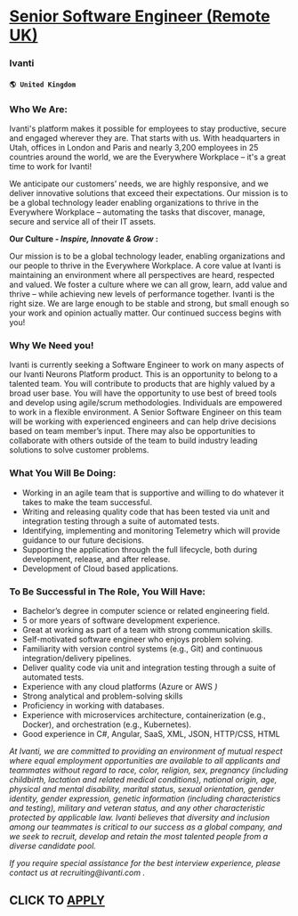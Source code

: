 # [Senior Software Engineer (Remote UK)](https://www.remotewlb.com/apply/senior-software-engineer-remote-uk-36938)  
### Ivanti  
#### `🌎 United Kingdom`  

### Who We Are:

Ivanti's platform makes it possible for employees to stay productive, secure and engaged wherever they are. That starts with us. With headquarters in Utah, offices in London and Paris and nearly 3,200 employees in 25 countries around the world, we are the Everywhere Workplace – it's a great time to work for Ivanti!

We anticipate our customers’ needs, we are highly responsive, and we deliver innovative solutions that exceed their expectations. Our mission is to be a global technology leader enabling organizations to thrive in the Everywhere Workplace – automating the tasks that discover, manage, secure and service all of their IT assets.

**Our Culture - _Inspire, Innovate & Grow_** **:**

Our mission is to be a global technology leader, enabling organizations and our people to thrive in the Everywhere Workplace. A core value at Ivanti is maintaining an environment where all perspectives are heard, respected and valued. We foster a culture where we can all grow, learn, add value and thrive – while achieving new levels of performance together. Ivanti is the right size. We are large enough to be stable and strong, but small enough so your work and opinion actually matter. Our continued success begins with you!

### Why We Need you!

Ivanti is currently seeking a Software Engineer to work on many aspects of our Ivanti Neurons Platform product. This is an opportunity to belong to a talented team. You will contribute to products that are highly valued by a broad user base. You will have the opportunity to use best of breed tools and develop using agile/scrum methodologies. Individuals are empowered to work in a flexible environment. A Senior Software Engineer on this team will be working with experienced engineers and can help drive decisions based on team member’s input. There may also be opportunities to collaborate with others outside of the team to build industry leading solutions to solve customer problems.

### What You Will Be Doing:

  * Working in an agile team that is supportive and willing to do whatever it takes to make the team successful. 
  * Writing and releasing quality code that has been tested via unit and integration testing through a suite of automated tests. 
  * Identifying, implementing and monitoring Telemetry which will provide guidance to our future decisions. 
  * Supporting the application through the full lifecycle, both during development, release, and after release. 
  * Development of Cloud based applications.

### To Be Successful in The Role, You Will Have:

  * Bachelor’s degree in computer science or related engineering field.
  * 5 or more years of software development experience.
  * Great at working as part of a team with strong communication skills.
  * Self-motivated software engineer who enjoys problem solving.
  * Familiarity with version control systems (e.g., Git) and continuous integration/delivery pipelines.
  * Deliver quality code via unit and integration testing through a suite of automated tests. 
  * Experience with any cloud platforms (Azure or AWS _)_
  * Strong analytical and problem-solving skills
  * Proficiency in working with databases.
  * Experience with microservices architecture, containerization (e.g., Docker), and orchestration (e.g., Kubernetes).
  * Good experience in C#, Angular, SaaS, XML, JSON, HTTP/CSS, HTML

 _At Ivanti, we are committed to providing an environment of mutual respect where equal employment opportunities are available to all applicants and teammates without regard to race, color, religion, sex, pregnancy (including childbirth, lactation and related medical conditions), national origin, age, physical and mental disability, marital status, sexual orientation, gender identity, gender expression, genetic information (including characteristics and testing), military and veteran status, and any other characteristic protected by applicable law. Ivanti believes that diversity and inclusion among our teammates is critical to our success as a global company, and we seek to recruit, develop and retain the most talented people from a diverse candidate pool._

 _If you require special assistance for the best interview experience, please contact us at_ _recruiting@ivanti.com_ _._

  
## CLICK TO [APPLY](https://www.remotewlb.com/apply/senior-software-engineer-remote-uk-36938)


